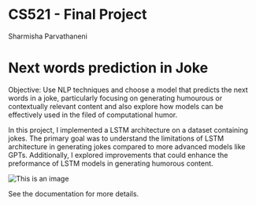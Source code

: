# CS521 - Final Project 
Sharmisha Parvathaneni

# Next words prediction in Joke

Objective: Use NLP techniques and choose a model that predicts the next words in a joke, particularly focusing on generating humourous or contextually relevant content and also explore how models can be effectively used in the filed of computational humor.

In this project, I implemented a LSTM architecture on a dataset containing jokes. The primary goal was to understand the limitations of LSTM architecture in generating jokes compared to more advanced models like GPTs. Additionally, I explored improvements that could enhance the preformance of LSTM models in generating humorous content.

![This is an image](https://github.com/Sharmisha9/cs521-Final-Project/blob/main/images/Methodology.png)

See the documentation for more details.

